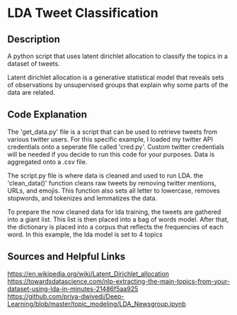 LDA Tweet Classification
===

Description
---

A python script that uses latent dirichlet allocation to classify the topics in a dataset of tweets. 

Latent dirichlet allocation is a generative statistical model that reveals sets of observations by unsupervised groups that explain why some parts of the data are related.  

Code Explanation
---

The 'get_data.py' file is a script that can be used to retrieve tweets from various twitter users. For this specific example, I loaded my twitter API credentials onto a seperate file called 'cred.py'. Custom twitter credentials will be needed if you decide to run this code for your purposes. Data is aggregated onto a .csv file. 

The script.py file is where data is cleaned and used to run LDA. the 'clean_data()' function cleans raw tweets by removing twitter mentions, URLs, and emojis. This function also sets all letter to lowercase, removes stopwords, and tokenizes and lemmatizes the data.  

To prepare the now cleaned data for lda training, the tweets are gathered into a giant list. This list is then placed into a bag of words model. After that, the dictionary is placed into a corpus that reflects the frequencies of each word. In this example, the lda model is set to 4 topics



Sources and Helpful Links
---
https://en.wikipedia.org/wiki/Latent_Dirichlet_allocation  
https://towardsdatascience.com/nlp-extracting-the-main-topics-from-your-dataset-using-lda-in-minutes-21486f5aa925  
https://github.com/priya-dwivedi/Deep-Learning/blob/master/topic_modeling/LDA_Newsgroup.ipynb  
